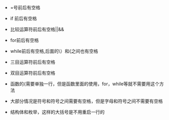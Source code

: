 - =号前后有空格
- if 前后有空格
- 比较运算符前后有空格||&&
- for前后有空格
- while前后有空格,后面的\）和\{之间也有空格
- 三目运算符前后有空格 
- 双目运算符前后有空格

- 函数的{需要单独一行，但是函数里面的使用，for，while等就不需要用这个方法

- 大部分情况是符号和符号之间需要有空格，但是字母和符号之间不需要有空格

- 结构体和枚举，这样的大括号是不用重启一行的
